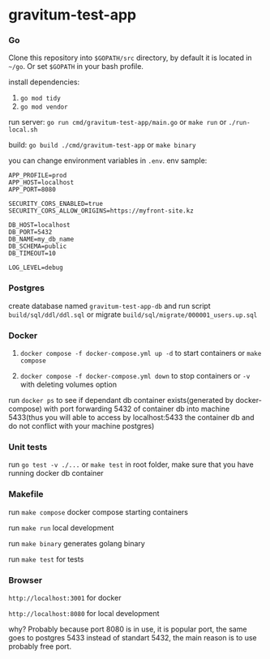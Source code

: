 # gravitum-test-app

### Go

Clone this repository into `$GOPATH/src` directory, by default it is located in `~/go`. Or set `$GOPATH` in your bash profile.

install dependencies:
1. `go mod tidy`
2. `go mod vendor`

run server:
`go run cmd/gravitum-test-app/main.go` or `make run` or `./run-local.sh`

build:
`go build ./cmd/gravitum-test-app` or `make binary`

you can change environment variables in `.env`.
env sample:
```
APP_PROFILE=prod
APP_HOST=localhost
APP_PORT=8080

SECURITY_CORS_ENABLED=true
SECURITY_CORS_ALLOW_ORIGINS=https://myfront-site.kz

DB_HOST=localhost
DB_PORT=5432
DB_NAME=my_db_name
DB_SCHEMA=public
DB_TIMEOUT=10

LOG_LEVEL=debug
```

### Postgres
create database named `gravitum-test-app-db` and run script `build/sql/ddl/ddl.sql` or migrate `build/sql/migrate/000001_users.up.sql`


### Docker
1. `docker compose -f docker-compose.yml up -d` to start containers or `make compose`

2. `docker compose -f docker-compose.yml down` to stop containers or `-v` with deleting volumes option

run `docker ps` to see if dependant db container exists(generated by docker-compose) with port forwarding 5432 of container db into machine 5433(thus you will able to access by localhost:5433 the container db and do not conflict with your machine postgres)

### Unit tests
run `go test -v ./...` or `make test` in root folder, make sure that you have running docker db container

### Makefile
run `make compose` docker compose starting containers

run `make run` local development

run `make binary` generates golang binary

run `make test` for tests

### Browser
`http://localhost:3001` for docker

`http://localhost:8080` for local development

why? Probably because port 8080 is in use, it is popular port, the same goes to postgres 5433 instead of standart 5432, the main reason is to use probably free port.